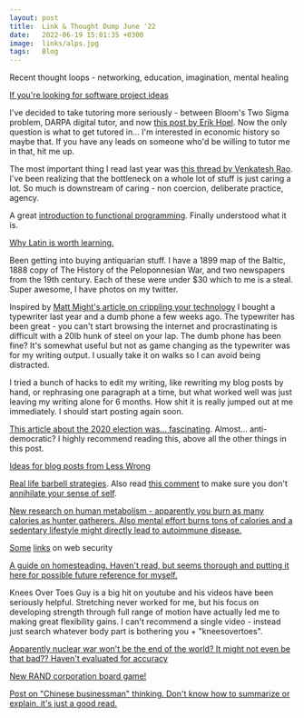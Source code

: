 ```yaml
---
layout: post
title:  Link & Thought Dump June '22
date:   2022-06-19 15:01:35 +0300
image:  links/alps.jpg
tags:   Blog
---
```


Recent thought loops - networking, education, imagination, mental healing

[If you're looking for software project ideas](https://jvns.ca/blog/2022/03/08/tiny-programs/)

I've decided to take tutoring more seriously - between Bloom's Two Sigma problem, DARPA digital tutor, and now [this post by Erik Hoel](https://erikhoel.substack.com/p/why-we-stopped-making-einsteins
). Now the only question is what to get tutored in... I'm interested in economic history so maybe that. If you have any leads on someone who'd be willing to tutor me in that, hit me up.

The most important thing I read last year was [this thread by Venkatesh Rao](https://twitter.com/vgr/status/1279532354499821568). I've been realizing that the bottleneck on a whole lot of stuff is just caring a lot. So much is downstream of caring - non coercion, deliberate practice, agency.

A great [introduction to functional programming](https://www.defmacro.org/2006/06/19/fp.html). Finally understood what it is.

[Why Latin is worth learning.](https://www.youtube.com/watch?v=4d-YsD8zN88)

Been getting into buying antiquarian stuff. I have a 1899 map of the Baltic, 1888 copy of The History of the Peloponnesian War, and two newspapers from the 19th century. Each of these were under $30 which to me is a steal. Super awesome, I have photos on my twitter.<br>

Inspired by [Matt Might's article on crippling your technology](https://matt.might.net/articles/cripple-your-technology/) I bought a typewriter last year and a dumb phone a few weeks ago. The typewriter has been great - you can't start browsing the internet and procrastinating is difficult with a 20lb hunk of steel on your lap. The dumb phone has been fine? It's somewhat useful but not as game changing as the typewriter was for my writing output. I usually take it on walks so I can avoid being distracted. 

I tried a bunch of hacks to edit my writing, like rewriting my blog posts by hand, or rephrasing one paragraph at a time, but what worked well was just leaving my writing alone for 6 months. How shit it is really jumped out at me immediately. I should start posting again soon.

[This article about the 2020 election was... fascinating](https://time.com/5936036/secret-2020-election-campaign/). Almost... anti-democratic? I highly recommend reading this, above all the other things in this post.

[Ideas for blog posts from Less Wrong](https://www.lesswrong.com/posts/hENryJom5aeyzRNtR/what-would-you-like-to-see-posts-about)

[Real life barbell strategies](https://www.dwarkeshpatel.com/p/barbell-strategies). Also read [this comment](https://www.reddit.com/r/slatestarcodex/comments/tg15x1/barbell_strategies_for_life_on_taking_advantage/i105w6k/) to make sure you don't [annihilate your sense of self](https://www.vice.com/en/article/vbaedd/meditation-is-a-powerful-mental-tool-and-for-some-it-goes-terribly-wrong).

[New research on human metabolism - apparently you burn as many calories as hunter gatherers. Also mental effort burns tons of calories and a sedentary lifestyle might directly lead to autoimmune disease.](https://www.science.org/content/article/scientist-busts-myths-about-how-humans-burn-calories-and-why)

[Some](https://security-list.js.org/#/) [links](https://www.goldfiglabs.com/guide/personal-infosec-security-checklist/) on web security

[A guide on homesteading. Haven't read, but seems thorough and putting it here for possible future reference for myself.](https://www.kickstarter.com/projects/tjic/escape-the-city-a-how-to-homesteading-guide)

Knees Over Toes Guy is a big hit on youtube and his videos have been seriously helpful. Stretching never worked for me, but his focus on developing strength through full range of motion have actually led me to making great flexibility gains. I can't recommend a single video - instead just search whatever body part is bothering you + "kneesovertoes".

[Apparently nuclear war won't be the end of the world? It might not even be that bad?? Haven't evaluated for accuracy](https://www.datasecretslox.com/index.php/topic,6142.msg230450.html#msg230450)

[New RAND corporation board game!](https://www.rand.org/pubs/tools/TL301.html)

[Post on "Chinese businessman" thinking. Don't know how to summarize or explain, it's just a good read.](https://commoncog.com/blog/the-chinese-businessman-paradox/)
